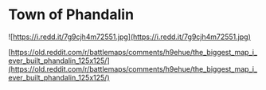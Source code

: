 # Town of Phandalin

![https://i.redd.it/7g9cjh4m72551.jpg](https://i.redd.it/7g9cjh4m72551.jpg)

[https://old.reddit.com/r/battlemaps/comments/h9ehue/the_biggest_map_i_ever_built_phandalin_125x125/](https://old.reddit.com/r/battlemaps/comments/h9ehue/the_biggest_map_i_ever_built_phandalin_125x125/)